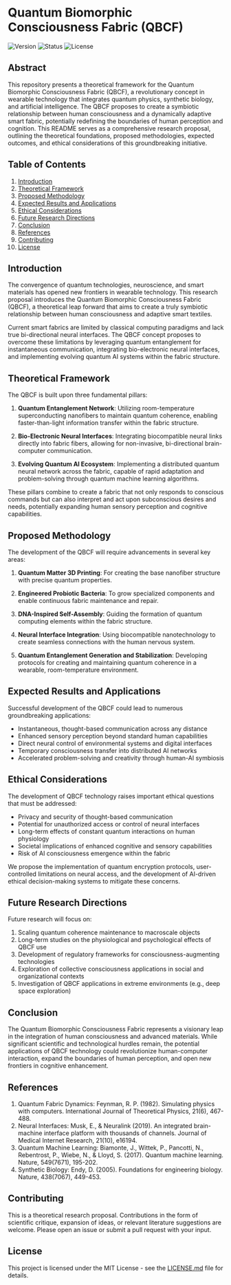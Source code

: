 # Quantum Biomorphic Consciousness Fabric (QBCF)

![Version](https://img.shields.io/badge/version-0.1.0-blue.svg)
![Status](https://img.shields.io/badge/status-Theoretical_Research-yellow.svg)
![License](https://img.shields.io/badge/license-MIT-green.svg)

## Abstract

This repository presents a theoretical framework for the Quantum Biomorphic Consciousness Fabric (QBCF), a revolutionary concept in wearable technology that integrates quantum physics, synthetic biology, and artificial intelligence. The QBCF proposes to create a symbiotic relationship between human consciousness and a dynamically adaptive smart fabric, potentially redefining the boundaries of human perception and cognition. This README serves as a comprehensive research proposal, outlining the theoretical foundations, proposed methodologies, expected outcomes, and ethical considerations of this groundbreaking initiative.

## Table of Contents

1. [Introduction](#introduction)
2. [Theoretical Framework](#theoretical-framework)
3. [Proposed Methodology](#proposed-methodology)
4. [Expected Results and Applications](#expected-results-and-applications)
5. [Ethical Considerations](#ethical-considerations)
6. [Future Research Directions](#future-research-directions)
7. [Conclusion](#conclusion)
8. [References](#references)
9. [Contributing](#contributing)
10. [License](#license)

## Introduction

The convergence of quantum technologies, neuroscience, and smart materials has opened new frontiers in wearable technology. This research proposal introduces the Quantum Biomorphic Consciousness Fabric (QBCF), a theoretical leap forward that aims to create a truly symbiotic relationship between human consciousness and adaptive smart textiles.

Current smart fabrics are limited by classical computing paradigms and lack true bi-directional neural interfaces. The QBCF concept proposes to overcome these limitations by leveraging quantum entanglement for instantaneous communication, integrating bio-electronic neural interfaces, and implementing evolving quantum AI systems within the fabric structure.

## Theoretical Framework

The QBCF is built upon three fundamental pillars:

1. **Quantum Entanglement Network**: Utilizing room-temperature superconducting nanofibers to maintain quantum coherence, enabling faster-than-light information transfer within the fabric structure.

2. **Bio-Electronic Neural Interfaces**: Integrating biocompatible neural links directly into fabric fibers, allowing for non-invasive, bi-directional brain-computer communication.

3. **Evolving Quantum AI Ecosystem**: Implementing a distributed quantum neural network across the fabric, capable of rapid adaptation and problem-solving through quantum machine learning algorithms.

These pillars combine to create a fabric that not only responds to conscious commands but can also interpret and act upon subconscious desires and needs, potentially expanding human sensory perception and cognitive capabilities.

## Proposed Methodology

The development of the QBCF will require advancements in several key areas:

1. **Quantum Matter 3D Printing**: For creating the base nanofiber structure with precise quantum properties.

2. **Engineered Probiotic Bacteria**: To grow specialized components and enable continuous fabric maintenance and repair.

3. **DNA-Inspired Self-Assembly**: Guiding the formation of quantum computing elements within the fabric structure.

4. **Neural Interface Integration**: Using biocompatible nanotechnology to create seamless connections with the human nervous system.

5. **Quantum Entanglement Generation and Stabilization**: Developing protocols for creating and maintaining quantum coherence in a wearable, room-temperature environment.

## Expected Results and Applications

Successful development of the QBCF could lead to numerous groundbreaking applications:

- Instantaneous, thought-based communication across any distance
- Enhanced sensory perception beyond standard human capabilities
- Direct neural control of environmental systems and digital interfaces
- Temporary consciousness transfer into distributed AI networks
- Accelerated problem-solving and creativity through human-AI symbiosis

## Ethical Considerations

The development of QBCF technology raises important ethical questions that must be addressed:

- Privacy and security of thought-based communication
- Potential for unauthorized access or control of neural interfaces
- Long-term effects of constant quantum interactions on human physiology
- Societal implications of enhanced cognitive and sensory capabilities
- Risk of AI consciousness emergence within the fabric

We propose the implementation of quantum encryption protocols, user-controlled limitations on neural access, and the development of AI-driven ethical decision-making systems to mitigate these concerns.

## Future Research Directions

Future research will focus on:

1. Scaling quantum coherence maintenance to macroscale objects
2. Long-term studies on the physiological and psychological effects of QBCF use
3. Development of regulatory frameworks for consciousness-augmenting technologies
4. Exploration of collective consciousness applications in social and organizational contexts
5. Investigation of QBCF applications in extreme environments (e.g., deep space exploration)

## Conclusion

The Quantum Biomorphic Consciousness Fabric represents a visionary leap in the integration of human consciousness and advanced materials. While significant scientific and technological hurdles remain, the potential applications of QBCF technology could revolutionize human-computer interaction, expand the boundaries of human perception, and open new frontiers in cognitive enhancement.

## References

1. Quantum Fabric Dynamics: Feynman, R. P. (1982). Simulating physics with computers. International Journal of Theoretical Physics, 21(6), 467-488.
2. Neural Interfaces: Musk, E., & Neuralink (2019). An integrated brain-machine interface platform with thousands of channels. Journal of Medical Internet Research, 21(10), e16194.
3. Quantum Machine Learning: Biamonte, J., Wittek, P., Pancotti, N., Rebentrost, P., Wiebe, N., & Lloyd, S. (2017). Quantum machine learning. Nature, 549(7671), 195-202.
4. Synthetic Biology: Endy, D. (2005). Foundations for engineering biology. Nature, 438(7067), 449-453.

## Contributing

This is a theoretical research proposal. Contributions in the form of scientific critique, expansion of ideas, or relevant literature suggestions are welcome. Please open an issue or submit a pull request with your input.

## License

This project is licensed under the MIT License - see the [LICENSE.md](LICENSE.md) file for details.
